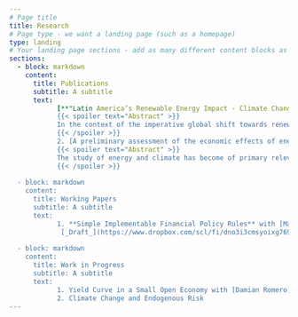 ```yaml
---
# Page title
title: Research
# Page type - we want a landing page (such as a homepage)
type: landing
# Your landing page sections - add as many different content blocks as you like
sections:
  - block: markdown
    content:
      title: Publications
      subtitle: A subtitle
      text:
            [**"Latin America’s Renewable Energy Impact - Climate Change and Global Economic Consequences"**](https://www.mdpi.com/1996-1073/17/1/179), with [Juan Pablo Medina](https://negocios.uai.cl/profesor/juan-pablo-medina/) and [Rodrigo Palma-Behnke](https://scholar.google.com/citations?user=5ntc1PMAAAAJ&hl=es), _Energies_ 17(1), 179, 2024.
            {{< spoiler text="Abstract" >}}
            In the context of the imperative global shift towards renewable energy to mitigate climate change, Latin America (LATAM) emerges as a region of immense untapped potential. However, there is no formal quantification of the effects of developing this potential. This study analyzes the economic and climate impacts of developing renewable energy in LATAM and the Asia–Pacific region using an integrated economic and climate assessment model (IAM). The key findings are as follows. First, exporting renewable energy from LATAM and the Asia–Pacific region yields economic benefits across all regions. However, this surge in renewable energy exacerbates rather than alleviates global warming. Second, the implementation of policy measures accompanying renewable energy exports, aimed at discouraging the use of polluting energy sources, proves effective in mitigating global warming while sustaining significant economic gains globally. Third, LATAM stands to gain substantially from this development. Fourth, due to the gradual process of capital accumulation, any delays in initiating the development of renewable energy exports not only diminish economic gains during the postponement but also in the years following the commencement of exports. These results are robust to several additional simulations and sensitivity analyses. The results align with the goals of the Paris Agreement.
            {{< /spoiler >}}
            2. [A preliminary assessment of the economic effects of energy and climate in Chile](https://www.sciencedirect.com/science/article/pii/S2666143824000280) with [Felipe Beltrán](https://www.bcentral.cl/en/web/banco-central/investigadores/felipe-beltran), [Luigi Durand](https://ldurand.weebly.com/) and [Mario Gonzáles](https://www.bcentral.cl/en/web/banco-central/investigadores/mario-gonzalez), _Latin American Journal of Central Banking_, 100146, 2024.
            {{< spoiler text="Abstract" >}}
            The study of energy and climate has become of primary relevance for policymakers in central banks and other institutions. Current analyses for Chile suggest medium to strong direct physical effects, with some studies pointing to relatively higher impacts in the northern and central regions. Also, indirect effects, such as those originating from green transitions around the world, are likely to be significant. This paper provides a brief review of the effects that climate change may have on the economy and describes efforts made by the Central Bank of Chile to gain a better understanding of these effects. These efforts include; geo-referencing of assets and the primary physical risks they face, characterization of the transmission channels through which climate risks can propagate, a better estimation of the uncertainty of climatic events and the development of new general equilibrium models.
            {{< /spoiler >}}
 
  - block: markdown
    content:
      title: Working Papers
      subtitle: A subtitle
      text:
            1. **Simple Implementable Financial Policy Rules** with [Mauricio Calani](https://mcalani.github.io/) and [Marco Piña](https://marco-pina.github.io/)
             [_Draft_](https://www.dropbox.com/scl/fi/dno3i3cmsyoixg769a8o5/SIFPR_022025.pdf?rlkey=03ln986qr3rnv9nipn8544jdl&st=6cs607je&dl=0)
    
  - block: markdown
    content:
      title: Work in Progress
      subtitle: A subtitle
      text: 
            1. Yield Curve in a Small Open Economy with [Damian Romero](https://marco-pina.github.io/) 
            2. Climate Change and Endogenous Risk
---
```


